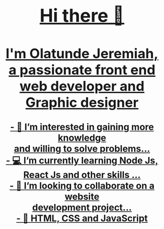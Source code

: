 
<h1 align="center">
  <a href="https://readme-typing-svg.herokuapp.com/demo/?font=&weight=500&size=30&color=F70505&lines=Hi%2C+there"/
  Hi there
</h1>

<h1>Hi there 🤗</h1>
<h2>I'm Olatunde Jeremiah, a passionate front end <br>web developer and Graphic designer</h2>
- 👀 I’m interested in gaining more knowledge <br> and willing to solve problems...<br>
- 💻 I’m currently learning Node Js, <br>React Js and other skills ... <br>
- 💞️ I’m looking to collaborate on a website <br>development project... <br>
- 🔫 <strong>HTML, CSS and JavaScript</strong>
